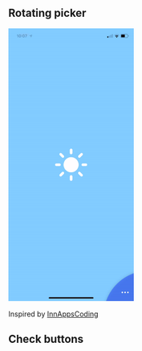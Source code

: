 <h2>Rotating picker</h2>

<img src="rotatingPicker.gif" width="250"/>
<p>Inspired by <a href="https://www.instagram.com/innappscoding/">InnAppsCoding</a></p>

<h2>Check buttons</h2>
